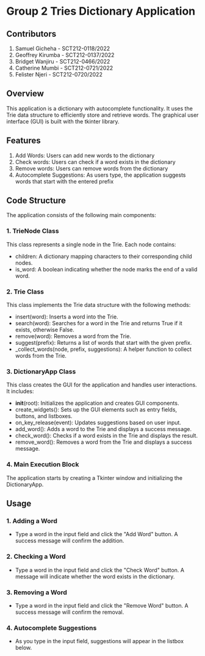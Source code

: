 # Group 2 Tries Dictionary Application
## Contributors
1. Samuel Gicheha - SCT212-0118/2022
2. Geoffrey Kirumba - SCT212-0137/2022
3. Bridget Wanjiru - SCT212-0466/2022
4. Catherine Mumbi - SCT212-0721/2022
5. Felister Njeri - SCT212-0720/2022

## Overview
This application is a dictionary with autocomplete functionality. It uses the Trie data structure to efficiently store and retrieve words. The graphical user interface (GUI) is built with the tkinter library.

## Features
1. Add Words: Users can add new words to the dictionary
2. Check words: Users can check if a word exists in the dictionary
3. Remove words: Users can remove words from the dictionary
4. Autocomplete Suggestions: As users type, the application suggests words that start with the entered prefix

## Code Structure
The application consists of the following main components:

### 1. TrieNode Class
This class represents a single node in the Trie. Each node contains:
- children: A dictionary mapping characters to their corresponding child nodes.
- is_word: A boolean indicating whether the node marks the end of a valid word.
  
### 2. Trie Class
This class implements the Trie data structure with the following methods:
- insert(word): Inserts a word into the Trie.
- search(word): Searches for a word in the Trie and returns True if it exists, otherwise False.
- remove(word): Removes a word from the Trie.
- suggest(prefix): Returns a list of words that start with the given prefix.
- _collect_words(node, prefix, suggestions): A helper function to collect words from the Trie.
  
### 3. DictionaryApp Class
This class creates the GUI for the application and handles user interactions. It includes:
- __init__(root): Initializes the application and creates GUI components.
- create_widgets(): Sets up the GUI elements such as entry fields, buttons, and listboxes.
- on_key_release(event): Updates suggestions based on user input.
- add_word(): Adds a word to the Trie and displays a success message.
- check_word(): Checks if a word exists in the Trie and displays the result.
- remove_word(): Removes a word from the Trie and displays a success message.
  
### 4. Main Execution Block
The application starts by creating a Tkinter window and initializing the DictionaryApp.

## Usage
### 1. Adding a Word
- Type a word in the input field and click the "Add Word" button. A success message will confirm the addition.
  
### 2. Checking a Word
- Type a word in the input field and click the "Check Word" button. A message will indicate whether the word exists in the dictionary.
  
### 3. Removing a Word
- Type a word in the input field and click the "Remove Word" button. A success message will confirm the removal.
  
### 4. Autocomplete Suggestions
- As you type in the input field, suggestions will appear in the listbox below.

